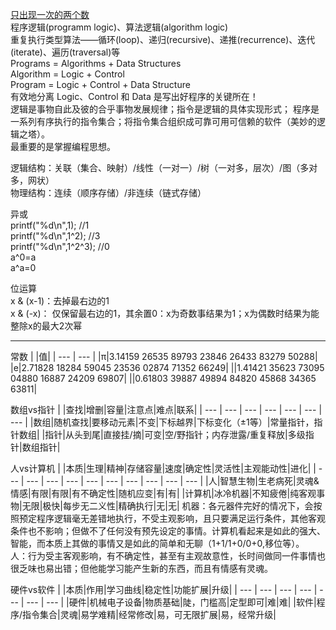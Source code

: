 [只出现一次的两个数](https://blog.csdn.net/dingzhenzha7040/article/details/101188947)  
程序逻辑(programm logic)、算法逻辑(algorithm logic)  
重复执行类型算法——循环(loop)、递归(recursive)、递推(recurrence)、迭代(iterate)、遍历(traversal)等  
Programs =  Algorithms + Data Structures  
Algorithm = Logic + Control  
Program = Logic + Control + Data Structure  
有效地分离 Logic、Control 和 Data 是写出好程序的关键所在！  
逻辑是事物自此及彼的合乎事物发展规律；指令是逻辑的具体实现形式； 程序是一系列有序执行的指令集合；将指令集合组织成可靠可用可信赖的软件（美妙的逻辑之塔）。  
最重要的是掌握编程思想。  

逻辑结构：关联（集合、映射）/线性（一对一）/树（一对多，层次）/图（多对多，网状）  
物理结构：连续（顺序存储）/非连续（链式存储）  

异或  
printf("%d\n",1);      //1  
printf("%d\n",1^2);    //3  
printf("%d\n",1^2^3);  //0  
a^0=a  
a^a=0  

位运算  
x & (x-1)：去掉最右边的1  
x & (-x)： 仅保留最右边的1，其余置0：x为奇数事结果为1；x为偶数时结果为能整除x的最大2次幂  
***
常数
| |值|
| --- | --- |
|π|3.14159 26535 89793 23846 26433 83279 50288|
|e|2.71828 18284 59045 23536 02874 71352 66249|
||1.41421 35623 73095 04880 16887 24209 69807|
||0.61803 39887 49894 84820 45868 34365 63811|

数组vs指针
| |查找|增删|容量|注意点|难点|联系|
| --- | --- | --- | --- | --- | --- | --- |
|数组|随机查找|要移动元素|不变|下标越界|下标变化（±1等）|常量指针，指针数组|
|指针|从头到尾|直接挂/摘|可变|空/野指针；内存泄露/重复释放|多级指针|数组指针|


人vs计算机 
| |本质|生理|精神|存储容量|速度|确定性|灵活性|主观能动性|进化|
| --- | --- | --- | --- | --- | --- | --- | --- | --- | --- |
|人|智慧生物|生老病死|灵魂&情感|有限|有限|有不确定性|随机应变|有|有|
|计算机|冰冷机器|不知疲倦|纯客观事物|无限|极快|每步无二义性|精确执行|无|无|
机器：各元器件完好的情况下，会按照预定程序逻辑毫无差错地执行，不受主观影响，且只要满足运行条件，其他客观条件也不影响；但做不了任何没有预先设定的事情。计算机看起来是如此的强大、智能，而本质上其做的事情又是如此的简单和无聊（1+1/1+0/0+0,移位等）。  
人：行为受主客观影响，有不确定性，甚至有主观故意性，长时间做同一件事情也很乏味也易出错；但他能学习能产生新的东西，而且有情感有灵魂。  



硬件vs软件 
| |本质|作用|学习曲线|稳定性|功能扩展|升级|
| --- | --- | --- | --- | --- | --- | --- |
|硬件|机械电子设备|物质基础|陡，门槛高|定型即可|难|难|
|软件|程序/指令集合|灵魂|易学难精|经常修改|易，可无限扩展|易，经常升级|

